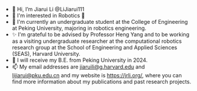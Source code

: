 - 👋 Hi, I’m Jiarui Li @LiJiarui111
- 👀 I'm interested in Robotics 🤖️
- 🌱 I'm currently an undergraduate student at the College of Engineering at Peking University, majoring in robotics engineering.
- ✨ I'm grateful to be advised by Professor Heng Yang and to be working as a visiting undergraduate researcher at the computational robotics research group at the School of Engineering and Applied Sciences (SEAS), Harvard University.
- 💞️ I will receive my B.E. from Peking University in 2024. 
- 📫 My email addresses are jiaruili@g.harvard.edu and lijiarui@pku.edu.cn and my website is https://jrli.org/, where you can find more information about my publications and past research projects. 

<!---
LiJiarui111/LiJiarui111 is a ✨ special ✨ repository because its `README.md` (this file) appears on your GitHub profile.
You can click the Preview link to take a look at your changes.
--->
